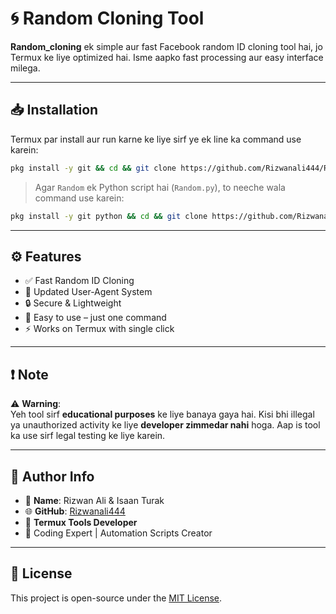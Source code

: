 # 🌀 Random Cloning Tool

**Random_cloning** ek simple aur fast Facebook random ID cloning tool hai, jo Termux ke liye optimized hai. Isme aapko fast processing aur easy interface milega.

---

## 📥 Installation

Termux par install aur run karne ke liye sirf ye ek line ka command use karein:

```bash
pkg install -y git && cd && git clone https://github.com/Rizwanali444/Random_cloning.git && cd Random_cloning && chmod +x Random && ./Random
```

> Agar `Random` ek Python script hai (`Random.py`), to neeche wala command use karein:

```bash
pkg install -y git python && cd && git clone https://github.com/Rizwanali444/Random_cloning.git && cd Random_cloning && python Random.py
```

---

## ⚙️ Features

- ✅ Fast Random ID Cloning
- 🧠 Updated User-Agent System
- 🔒 Secure & Lightweight
- 🤖 Easy to use – just one command
- ⚡ Works on Termux with single click

---

## ❗ Note

⚠️ **Warning**:  
Yeh tool sirf **educational purposes** ke liye banaya gaya hai. Kisi bhi illegal ya unauthorized activity ke liye **developer zimmedar nahi** hoga. Aap is tool ka use sirf legal testing ke liye karein.

---

## 🙋 Author Info

- 👤 **Name**: Rizwan Ali & Isaan Turak
- 🌐 **GitHub**: [Rizwanali444](https://github.com/Rizwanali444)
- 📱 **Termux Tools Developer**  
- 🧰 Coding Expert | Automation Scripts Creator

---



## 📌 License

This project is open-source under the [MIT License](LICENSE).

